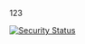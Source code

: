 123








[![Security Status](https://img.shields.io/badge/Security-Medium%3A%2018-yellow)](http://127.0.0.1:5000/report/None)
